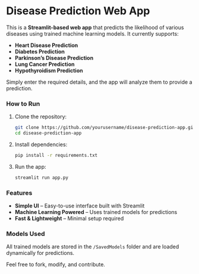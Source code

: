 # Disease Prediction Web App  

This is a **Streamlit-based web app** that predicts the likelihood of various diseases using trained machine learning models. It currently supports:  

- **Heart Disease Prediction**  
- **Diabetes Prediction**  
- **Parkinson’s Disease Prediction**  
- **Lung Cancer Prediction**  
- **Hypothyroidism Prediction**  

Simply enter the required details, and the app will analyze them to provide a prediction.  

### How to Run  
1. Clone the repository:  
   ```bash
   git clone https://github.com/yourusername/disease-prediction-app.git
   cd disease-prediction-app
   ```  
2. Install dependencies:  
   ```bash
   pip install -r requirements.txt
   ```  
3. Run the app:  
   ```bash
   streamlit run app.py
   ```  

### Features  
- **Simple UI** – Easy-to-use interface built with Streamlit  
- **Machine Learning Powered** – Uses trained models for predictions  
- **Fast & Lightweight** – Minimal setup required  

### Models Used  
All trained models are stored in the `/SavedModels` folder and are loaded dynamically for predictions.  

Feel free to fork, modify, and contribute.
